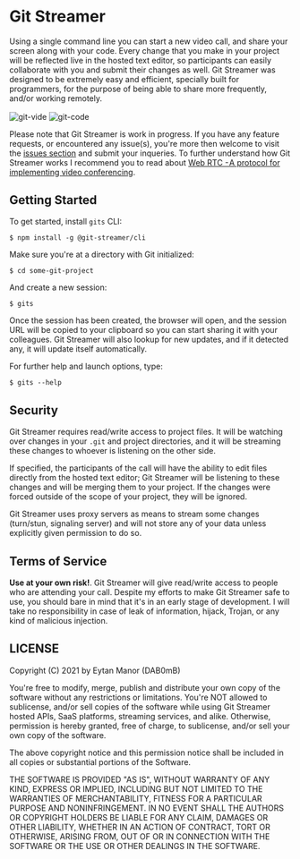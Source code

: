 # Git Streamer

Using a single command line you can start a new video call, and share your screen along with your code. Every change that you make in your project will be reflected live in the hosted text editor, so participants can easily collaborate with you and submit their changes as well. Git Streamer was designed to be extremely easy and efficient, specially built for programmers, for the purpose of being able to share more frequently, and/or working remotely.

<img align="center" alt="git-vide" src="https://user-images.githubusercontent.com/7648874/106060751-1f1e3d80-60fd-11eb-8a23-c418928ee157.png">
<img align="center" alt="git-code" src="https://user-images.githubusercontent.com/7648874/106059610-a36fc100-60fb-11eb-819e-e269b4b76aa7.png">

Please note that Git Streamer is work in progress. If you have any feature requests, or encountered any issue(s), you're more then welcome to visit the [issues section](https://github.com/DAB0mB/git-streamer/issues) and submit your inqueries. To further understand how Git Streamer works I recommend you to read about [Web RTC - A protocol for implementing video conferencing](https://eytanmanor.medium.com/an-architectural-overview-for-web-rtc-a-protocol-for-implementing-video-conferencing-e2a914628d0e).

## Getting Started

To get started, install `gits` CLI:

    $ npm install -g @git-streamer/cli

Make sure you're at a directory with Git initialized:

    $ cd some-git-project

And create a new session:

    $ gits

Once the session has been created, the browser will open, and the session URL will be copied to your clipboard so you can start sharing it with your colleagues. Git Streamer will also lookup for new updates, and if it detected any, it will update itself automatically.

For further help and launch options, type:

    $ gits --help

## Security

Git Streamer requires read/write access to project files. It will be watching over changes in your `.git` and project directories, and it will be streaming these changes to whoever is listening on the other side.

If specified, the participants of the call will have the ability to edit files directly from the hosted text editor; Git Streamer will be listening to these changes and will be merging them to your project. If the changes were forced outside of the scope of your project, they will be ignored.

Git Streamer uses proxy servers as means to stream some changes (turn/stun, signaling server) and will not store any of your data unless explicitly given permission to do so.

## Terms of Service

**Use at your own risk!**. Git Streamer will give read/write access to people who are attending your call. Despite my efforts to make Git Streamer safe to use, you should bare in mind that it's in an early stage of development. I will take no responsibility in case of leak of information, hijack, Trojan, or any kind of malicious injection.

## LICENSE

Copyright (C) 2021 by Eytan Manor (DAB0mB)

You're free to modify, merge, publish and distribute your own copy of the software without any restrictions or limitations. You're NOT allowed to sublicense, and/or sell copies of the software while using Git Streamer hosted APIs, SaaS platforms, streaming services, and alike. Otherwise, permission is hereby granted, free of charge, to sublicense, and/or sell your own copy of the software.

The above copyright notice and this permission notice shall be included in all copies or substantial portions of the Software.

THE SOFTWARE IS PROVIDED "AS IS", WITHOUT WARRANTY OF ANY KIND, EXPRESS OR
IMPLIED, INCLUDING BUT NOT LIMITED TO THE WARRANTIES OF MERCHANTABILITY,
FITNESS FOR A PARTICULAR PURPOSE AND NONINFRINGEMENT. IN NO EVENT SHALL THE
AUTHORS OR COPYRIGHT HOLDERS BE LIABLE FOR ANY CLAIM, DAMAGES OR OTHER
LIABILITY, WHETHER IN AN ACTION OF CONTRACT, TORT OR OTHERWISE, ARISING FROM,
OUT OF OR IN CONNECTION WITH THE SOFTWARE OR THE USE OR OTHER DEALINGS IN
THE SOFTWARE.
